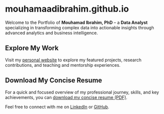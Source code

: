 # mouhamaadibrahim.github.io

Welcome to the Portfolio of **Mouhamad Ibrahim, PhD** – a **Data Analyst** specializing in transforming complex data into actionable insights through advanced analytics and business intelligence.

## Explore My Work
Visit my [personal website](https://mouhamaadibrahim.github.io) to explore my featured projects, research contributions, and teaching and mentorship experiences.

## Download My Concise Resume
For a quick and focused overview of my professional journey, skills, and key achievements, you can [download my concise resume (PDF)](https://github.com/mouhamaadibrahim/mouhamaadibrahim.github.io/blob/main/Upload%20files/Mouhamad_Ibrahim_Data_Analyst_Resume.pdf).

Feel free to connect with me on [LinkedIn](https://www.linkedin.com/in/mouhamaadibrahim) or [GitHub](https://github.com/mouhamaadibrahim).

